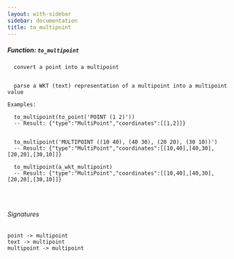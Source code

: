 ```yaml
---
layout: with-sidebar
sidebar: documentation
title: to_multipoint
---
```


##### Function: `to_multipoint`
```
  convert a point into a multipoint


  parse a WKT (text) representation of a multipoint into a multipoint value

Examples:

  to_multipoint(to_point('POINT (1 2)'))
  -- Result: {"type":"MultiPoint","coordinates":[[1,2]]}


  to_multipoint('MULTIPOINT ((10 40), (40 30), (20 20), (30 10))')
  -- Result: {"type":"MultiPoint","coordinates":[[10,40],[40,30],[20,20],[30,10]]}

  to_multipoint(a_wkt_multipoint)
  -- Result: {"type":"MultiPoint","coordinates":[[10,40],[40,30],[20,20],[30,10]]}




```

###### Signatures
    point -> multipoint
    text -> multipoint
    multipoint -> multipoint

